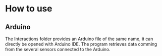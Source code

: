 # How to use 
## Arduino
The Interactions folder provides an Arduino file of the same name, it can directly be opened with Arduino IDE. The program retrieves data comming from the several sensors connected to the Arduino.
